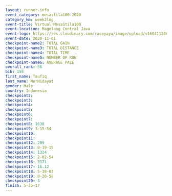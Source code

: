 ```yaml
--- 
layout: runner-info 
event_category: mesastila100-2020 
category_km: week3log 
event-title: Virtual MesaStila100  
event-location: Magelang Central Java 
event-logo: https://res.cloudinary.com/raceyaya/image/upload/v1604112863/3B3F7463-9336-4572-9F07-069DCA7D2527_ndaoxk.jpg 
event-date: 2020-11-01 
checkpoint-name2: TOTAL GAIN 
checkpoint-name3: TOTAL DISTANCE 
checkpoint-name4: TOTAL TIME 
checkpoint-name5: NUMBER OF RUN 
checkpoint-name6: AVERAGE PACE 
overall_rank: 56
bib: 156
first_name: Taufiq
last_name: NurHidayat
gender: Male
country: Indonesia
checkpoint2: 
checkpoint3: 
checkpoint4: 
checkpoint5: 
checkpoint6: 
checkpoint7: 
checkpoint8: 1638
checkpoint9: 3-15-54
checkpoint10: 
checkpoint11: 
checkpoint12: 209
checkpoint13: 0-19-15
checkpoint14: 1324
checkpoint15: 2-02-54
checkpoint16: 3171
checkpoint17: 16.12
checkpoint18: 5-38-03
checkpoint19: 0-20-58
checkpoint20: 3
finish: 5-35-17
--- 
```


